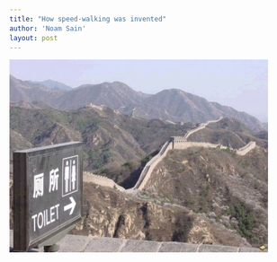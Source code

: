```yaml
---
title: "How speed-walking was invented"
author: 'Noam Sain'
layout: post
---
```


![Great Wall](/assets/2013/2013-04-20100513.jpg "Great Wall")
